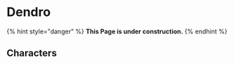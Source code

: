 # Dendro

{% hint style="danger" %}
**This Page is under construction.**
{% endhint %}

## Characters

